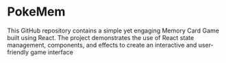 # PokeMem
This GitHub repository contains a simple yet engaging Memory Card Game built using React. The project demonstrates the use of React state management, components, and effects to create an interactive and user-friendly game interface
